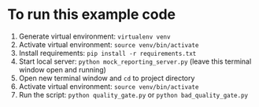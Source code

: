 # To run this example code

1. Generate virtual environment: `virtualenv venv`
2. Activate virtual environment: `source venv/bin/activate`
3. Install requirements: `pip install -r requirements.txt`
4. Start local server: `python mock_reporting_server.py` (leave this terminal window open and running)
5. Open new terminal window and `cd` to project directory
6. Activate virtual environment: `source venv/bin/activate`
7. Run the script: `python quality_gate.py` or `python bad_quality_gate.py`
